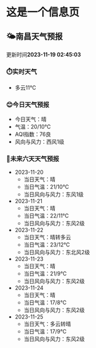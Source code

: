 # 这是一个信息页 
## 🌤️**南昌**天气预报
更新时间**2023-11-19 02:45:03**
### ⏱️实时天气
- 多云11℃
### 😊今日天气预报
- 今日天气：晴
- 气温：20/10℃
- AQI指数：76良
- 风向与风力：西风1级
### 🤩未来六天天气预报
- 2023-11-20
  - 当日天气：晴
  - 当日气温：21/10℃
  - 当日风向与风力：东风1级
- 2023-11-21
  - 当日天气：晴
  - 当日气温：22/11℃
  - 当日风向与风力：东风2级
- 2023-11-22
  - 当日天气：晴转多云
  - 当日气温：23/12℃
  - 当日风向与风力：东北风2级
- 2023-11-23
  - 当日天气：晴
  - 当日气温：21/9℃
  - 当日风向与风力：东风2级
- 2023-11-24
  - 当日天气：晴
  - 当日气温：17/8℃
  - 当日风向与风力：东风2级
- 2023-11-25
  - 当日天气：多云转晴
  - 当日气温：17/9℃
  - 当日风向与风力：东风2级


